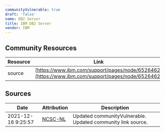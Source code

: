 ```yaml
---
communityVulnerable: true
draft: 'false'
name: DB2 Server
title: IBM DB2 Server
vendor: IBM
---
```



## Community Resources
| Resource | Link |
| --- | --- |
| source | [https://www.ibm.com/support/pages/node/6526462](https://www.ibm.com/support/pages/node/6526462) |


## Sources
| Date | Attribution | Description |
| --- | --- | --- |
| 2021-12-16 9:25:57 | [NCSC-NL](https://github.com/NCSC-NL/log4shell/blob/main/software/README.md) | Updated communityVulnerable. Updated community link source.  |
